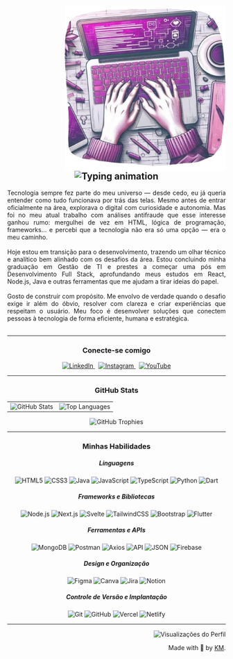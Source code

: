 <img align="right" height="380"  src="imagem.png" >

<h2 align="center">
  <img src="https://readme-typing-svg.herokuapp.com?font=Fira+Code&weight=600&size=24&pause=1000&color=FF00F6&background=000000&center=true&vCenter=true&width=450&lines=%F0%9F%91%8BOl%C3%A1%2C+universo+tech!;Pode+me+chamar+de+Kah!;Visite+meu+portf%C3%B3lio." alt="Typing animation">
</h2>

<p align="justify">
  Tecnologia sempre fez parte do meu universo — desde cedo, eu já queria entender como tudo funcionava por trás das telas. Mesmo antes de entrar oficialmente na área, explorava o digital com curiosidade e autonomia. Mas foi no meu atual trabalho com análises antifraude que esse interesse ganhou rumo: mergulhei de vez em HTML, lógica de programação, frameworks... e percebi que a tecnologia não era só uma opção — era o meu caminho.
  <br><br>
  Hoje estou em transição para o desenvolvimento, trazendo um olhar técnico e analítico bem alinhado com os desafios da área. Estou concluindo minha graduação em Gestão de TI e prestes a começar uma pós em Desenvolvimento Full Stack, aprofundando meus estudos em React, Node.js, Java e outras ferramentas que me ajudam a tirar ideias do papel.
  <br><br>
  Gosto de construir com propósito. Me envolvo de verdade quando o desafio exige ir além do óbvio, resolver com clareza e criar experiências que respeitam o usuário. Meu foco é desenvolver soluções que conectem pessoas à tecnologia de forma eficiente, humana e estratégica.
  <br><br>

</p>

 
---

<h3 align="center">Conecte-se comigo</h3>

<p align="center">
  <a href="https://www.linkedin.com/in/karinacmartins/">
    <img src="https://img.shields.io/badge/Linkedin-000?style=for-the-badge&logo=logmein&logoColor=FF00F6" alt="LinkedIn">
  </a>&nbsp;
  <a href="https://www.instagram.com/karinamartins_eu/">
    <img src="https://img.shields.io/badge/-Instagram-000?style=for-the-badge&logo=instagram&logoColor=FF00F6&color:FFF" alt="Instagram">
  </a>&nbsp;
  <a href="https://www.youtube.com/@code_ka">
    <img src="https://img.shields.io/badge/-YouTube-000?style=for-the-badge&logo=youtube&logoColor=FF00F6&color:FFF" alt="YouTube">
  </a>
</p>

---

<h3 align="center">GitHub Stats</h3>

<div align="center">
  <table>
    <tr>
      <!-- GitHub Status -->
      <td>
        <img src="https://github-readme-stats-git-masterrstaa-rickstaa.vercel.app/api?username=karinacmartins&hide_title=true&show_icons=true&include_all_commits=false&count_private=true&line_height=30&hide=issues&bg_color=000&title_color=FF00F6&text_color=FFF&border_radius=3&border_color=36123c&icon_color=FF00F6&theme=jolly" alt="GitHub Stats">
      </td>
      <!-- Top Languages -->
      <td>
        <img src="https://github-readme-stats.vercel.app/api/top-langs/?username=karinacmartins&layout=compact&bg_color=000&title_color=FF00F6&text_color=FFF&border_radius=3&border_color=36123c&icon_color=FF00F6&theme=jolly" alt="Top Languages">
      </td>
    </tr>
  </table>
</div>

<p align="center">
  <!-- GitHub Trophy -->
  <img src="https://github-profile-trophy.vercel.app/?username=karinacmartins&theme=dracula&no-frame=false&no-bg=false&margin-w=4" alt="GitHub Trophies">
</p>

---

<h3 align="center">Minhas Habilidades</h3>

<h5 align="center">Linguagens</h5>
<p align="center">  
  <img src="https://img.shields.io/badge/HTML5-000?style=for-the-badge&logo=html5&logoColor=FF5733" alt="HTML5">
  <img src="https://img.shields.io/badge/CSS3-000?style=for-the-badge&logo=css3&logoColor=1572B6" alt="CSS3">
  <img src="https://img.shields.io/badge/Java-000?style=for-the-badge&logo=openjdk&logoColor=007396" alt="Java">
  <img src="https://img.shields.io/badge/JavaScript-000?style=for-the-badge&logo=javascript&logoColor=F7DF1E" alt="JavaScript">
  <img src="https://img.shields.io/badge/TypeScript-000?style=for-the-badge&logo=typescript&logoColor=3178C6" alt="TypeScript">
  <img src="https://img.shields.io/badge/Python-000?style=for-the-badge&logo=python&logoColor=3776AB" alt="Python">
  <img src="https://img.shields.io/badge/Dart-000?style=for-the-badge&logo=dart&logoColor=0175C2" alt="Dart">
</p>

<h5 align="center">Frameworks e Bibliotecas</h5>
<p align="center">
  <img src="https://img.shields.io/badge/Node.js-000?style=for-the-badge&logo=node.js&logoColor=339933" alt="Node.js">
  <img src="https://img.shields.io/badge/Next.js-000?style=for-the-badge&logo=next.js&logoColor=FFFFFF" alt="Next.js">
  <img src="https://img.shields.io/badge/Svelte-000?style=for-the-badge&logo=svelte&logoColor=FF3E00" alt="Svelte">
  <img src="https://img.shields.io/badge/TailwindCSS-000?style=for-the-badge&logo=tailwindcss&logoColor=06B6D4" alt="TailwindCSS">
  <img src="https://img.shields.io/badge/Bootstrap-000?style=for-the-badge&logo=bootstrap&logoColor=7952B3" alt="Bootstrap">
  <img src="https://img.shields.io/badge/Flutter-000?style=for-the-badge&logo=flutter&logoColor=02569B" alt="Flutter">
</p>

<h5 align="center">Ferramentas e APIs</h5>
<p align="center">
  <img src="https://img.shields.io/badge/MongoDB-000?style=for-the-badge&logo=mongodb&logoColor=47A248" alt="MongoDB">
  <img src="https://img.shields.io/badge/Postman-000?style=for-the-badge&logo=postman&logoColor=FF6C37" alt="Postman">
  <img src="https://img.shields.io/badge/Axios-000?style=for-the-badge&logo=axios&logoColor=5A29E4" alt="Axios">
  <img src="https://img.shields.io/badge/API-000?style=for-the-badge&logo=fastapi&logoColor=009688" alt="API">
  <img src="https://img.shields.io/badge/JSON-000?style=for-the-badge&logo=json&logoColor=FF3E00" alt="JSON">
  <img src="https://img.shields.io/badge/Firebase-000?style=for-the-badge&logo=firebase&logoColor=FFCA28" alt="Firebase">
</p>

<h5 align="center">Design e Organização</h5>
<p align="center">
  <img src="https://img.shields.io/badge/Figma-000?style=for-the-badge&logo=figma&logoColor=F24E1E" alt="Figma">
  <img src="https://img.shields.io/badge/Canva-000?style=for-the-badge&logo=canva&logoColor=00C4CC" alt="Canva">
  <img src="https://img.shields.io/badge/Jira-000?style=for-the-badge&logo=jira&logoColor=0052CC" alt="Jira">
  <img src="https://img.shields.io/badge/Notion-000?style=for-the-badge&logo=notion&logoColor=FFFFFF" alt="Notion">
</p>

<h5 align="center">Controle de Versão e Implantação</h5>
<p align="center">
  <img src="https://img.shields.io/badge/Git-000?style=for-the-badge&logo=git&logoColor=F05032" alt="Git">
  <img src="https://img.shields.io/badge/GitHub-000?style=for-the-badge&logo=github&logoColor=FFFFFF" alt="GitHub">
  <img src="https://img.shields.io/badge/Vercel-000?style=for-the-badge&logo=vercel&logoColor=FFFFFF" alt="Vercel">
  <img src="https://img.shields.io/badge/Netlify-000?style=for-the-badge&logo=netlify&logoColor=00C7B7" alt="Netlify">
</p>

---

  <div align="right">
   <img src="https://pageview.vercel.app/?github_user=karinacmartins" alt="Visualizações do Perfil">
  
  Made with 💜 by <a href="https://github.com/karinacmartins">KM</a>.</div>
